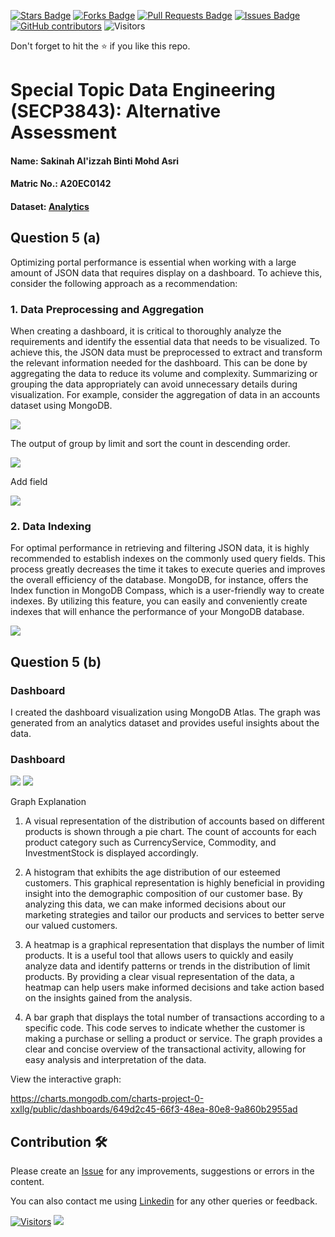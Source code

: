 <a href="https://github.com/drshahizan/SECP3843/stargazers"><img src="https://img.shields.io/github/stars/drshahizan/SECP3843" alt="Stars Badge"/></a>
<a href="https://github.com/drshahizan/SECP3843/network/members"><img src="https://img.shields.io/github/forks/drshahizan/SECP3843" alt="Forks Badge"/></a>
<a href="https://github.com/drshahizan/SECP3843/pulls"><img src="https://img.shields.io/github/issues-pr/drshahizan/SECP3843" alt="Pull Requests Badge"/></a>
<a href="https://github.com/drshahizan/SECP3843/issues"><img src="https://img.shields.io/github/issues/drshahizan/SECP3843" alt="Issues Badge"/></a>
<a href="https://github.com/drshahizan/SECP3843/graphs/contributors"><img alt="GitHub contributors" src="https://img.shields.io/github/contributors/drshahizan/SECP3843?color=2b9348"></a>
![Visitors](https://api.visitorbadge.io/api/visitors?path=https%3A%2F%2Fgithub.com%2Fdrshahizan%2FSECP3843&labelColor=%23d9e3f0&countColor=%23697689&style=flat)


Don't forget to hit the :star: if you like this repo.

# Special Topic Data Engineering (SECP3843): Alternative Assessment

#### Name: Sakinah Al'izzah Binti Mohd Asri
#### Matric No.: A20EC0142
#### Dataset: [Analytics](https://github.com/drshahizan/dataset/tree/main/mongodb/02-analytics)

## Question 5 (a)

Optimizing portal performance is essential when working with a large amount of JSON data that requires display on a dashboard. To achieve this, consider the following approach as a recommendation:

### 1. Data Preprocessing and Aggregation

When creating a dashboard, it is critical to thoroughly analyze the requirements and identify the essential data that needs to be visualized. To achieve this, the JSON data must be preprocessed to extract and transform the relevant information needed for the dashboard. This can be done by aggregating the data to reduce its volume and complexity. Summarizing or grouping the data appropriately can avoid unnecessary details during visualization. For example, consider the aggregation of data in an accounts dataset using MongoDB. 

<img src="https://github.com/drshahizan/SECP3843/assets/99240177/6af727be-64f2-4b0c-81f8-77ad4c3b4dd7" />

The output of group by limit and sort the count in descending order.

<img src="https://github.com/drshahizan/SECP3843/assets/99240177/45258a38-d311-4b26-b764-c80ae48730ac" />

Add field

<img src="https://github.com/drshahizan/SECP3843/assets/99240177/abc9be0a-501e-4489-9ef3-e802e933e7f7" />

### 2. Data Indexing

For optimal performance in retrieving and filtering JSON data, it is highly recommended to establish indexes on the commonly used query fields. This process greatly decreases the time it takes to execute queries and improves the overall efficiency of the database. MongoDB, for instance, offers the Index function in MongoDB Compass, which is a user-friendly way to create indexes. By utilizing this feature, you can easily and conveniently create indexes that will enhance the performance of your MongoDB database.

<img src="https://github.com/drshahizan/SECP3843/assets/99240177/8d44b737-1785-4b79-86cf-8cf862b19e7b" />

## Question 5 (b)

### Dashboard
I created the dashboard visualization using MongoDB Atlas. The graph was generated from an analytics dataset and provides useful insights about the data.

### Dashboard

<img src="https://github.com/drshahizan/SECP3843/assets/99240177/961ee63b-46db-4919-bf33-a92b5a062843" />

<img src="https://github.com/drshahizan/SECP3843/assets/99240177/09a064df-5032-4f83-9ec6-ff1cc8b40369" />

Graph Explanation

1. A visual representation of the distribution of accounts based on different products is shown through a pie chart. The count of accounts for each product category such as CurrencyService, Commodity, and InvestmentStock is displayed accordingly.

2. A histogram that exhibits the age distribution of our esteemed customers. This graphical representation is highly beneficial in providing insight into the demographic composition of our customer base. By analyzing this data, we can make informed decisions about our marketing strategies and tailor our products and services to better serve our valued customers.

3. A heatmap is a graphical representation that displays the number of limit products. It is a useful tool that allows users to quickly and easily analyze data and identify patterns or trends in the distribution of limit products. By providing a clear visual representation of the data, a heatmap can help users make informed decisions and take action based on the insights gained from the analysis.

4. A bar graph that displays the total number of transactions according to a specific code. This code serves to indicate whether the customer is making a purchase or selling a product or service. The graph provides a clear and concise overview of the transactional activity, allowing for easy analysis and interpretation of the data.

View the interactive graph:

https://charts.mongodb.com/charts-project-0-xxllg/public/dashboards/649d2c45-66f3-48ea-80e8-9a860b2955ad






## Contribution 🛠️
Please create an [Issue](https://github.com/drshahizan/special-topic-data-engineering/issues) for any improvements, suggestions or errors in the content.

You can also contact me using [Linkedin](https://www.linkedin.com/in/drshahizan/) for any other queries or feedback.

[![Visitors](https://api.visitorbadge.io/api/visitors?path=https%3A%2F%2Fgithub.com%2Fdrshahizan&labelColor=%23697689&countColor=%23555555&style=plastic)](https://visitorbadge.io/status?path=https%3A%2F%2Fgithub.com%2Fdrshahizan)
![](https://hit.yhype.me/github/profile?user_id=81284918)



